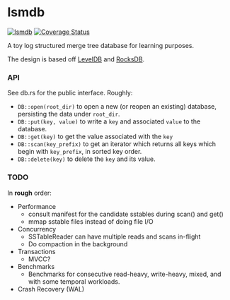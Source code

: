 # lsmdb
[![lsmdb](https://github.com/adamlesinski/lsmdb/actions/workflows/rust.yml/badge.svg)](https://github.com/adamlesinski/lsmdb/actions/workflows/rust.yml) [![Coverage Status](https://coveralls.io/repos/github/vardhan/lsmdb/badge.svg?branch=main&kill_cache=1)](https://coveralls.io/github/vardhan/lsmdb?branch=main)

A toy log structured merge tree database for learning purposes.

The design is based off
[LevelDB](https://github.com/google/leveldb/blob/main/doc/impl.md) and [RocksDB](https://artem.krylysov.com/blog/2023/04/19/how-rocksdb-works/).

### API

See db.rs for the public interface.  Roughly:

- `DB::open(root_dir)` to open a new (or reopen an existing) database, persisting the data under `root_dir`.
- `DB::put(key, value)` to write a `key` and associated `value` to the database.
- `DB::get(key)` to get the value associated with the `key`
- `DB::scan(key_prefix)` to get an iterator which returns all keys which begin
   with `key_prefix`, in sorted key order.
- `DB::delete(key)` to delete the `key` and its value.

### TODO

In **rough** order:

- Performance
  * consult manifest for the candidate sstables during scan() and get()
  * mmap sstable files instead of doing file I/O
- Concurrency
  * SSTableReader can have multiple reads and scans in-flight
  * Do compaction in the background
- Transactions
  * MVCC?
- Benchmarks
  * Benchmarks for consecutive read-heavy, write-heavy,
    mixed, and with some temporal workloads.
- Crash Recovery (WAL)
